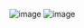 ![image](https://user-images.githubusercontent.com/63666583/205617070-a1202107-ba19-408e-bfba-daf262a03a85.png)
![image](https://user-images.githubusercontent.com/63666583/205617224-9c4be8ff-b610-49b8-ac94-9f217958cd3e.png)

